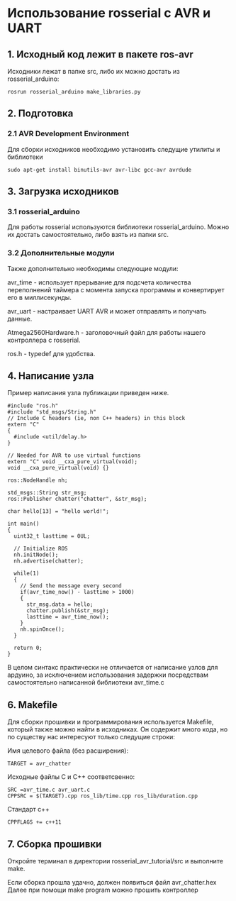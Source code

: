 # Использование rosserial с AVR и UART

## 1. Исходный код лежит в пакете ros-avr

Исходники лежат в папке src, либо их можно достать из rosserial_arduino:
```
rosrun rosserial_arduino make_libraries.py
```
## 2. Подготовка
### 2.1 AVR Development Environment

Для сборки исходников необходимо установить следущие утилиты и библиотеки
```
sudo apt-get install binutils-avr avr-libc gcc-avr avrdude
```

## 3. Загрузка исходников 

### 3.1 rosserial_arduino
Для работы rosserial используются библиотеки rosserial_arduino. Можно их достать самостоятельно, либо взять из папки src.

### 3.2 Дополнительные модули
Также дополнительно необходимы следующие модули:

avr_time - использует прерывание для подсчета количества переполнений таймера с момента запуска программы и конвертирует его в миллисекунды.

avr_uart - настраивает UART AVR и может отправлять и получать данные.

Atmega2560Hardware.h - заголовочный файл для работы нашего контроллера с rosserial.

ros.h - typedef для удобства.

## 4. Написание узла
Пример написания узла публикации приведен ниже. 

```
#include "ros.h"
#include "std_msgs/String.h"
// Include C headers (ie, non C++ headers) in this block
extern "C"
{
  #include <util/delay.h>
}

// Needed for AVR to use virtual functions
extern "C" void __cxa_pure_virtual(void);
void __cxa_pure_virtual(void) {}

ros::NodeHandle nh;

std_msgs::String str_msg;
ros::Publisher chatter("chatter", &str_msg);

char hello[13] = "hello world!";

int main()
{
  uint32_t lasttime = 0UL;

  // Initialize ROS
  nh.initNode();
  nh.advertise(chatter);

  while(1)
  {
    // Send the message every second
    if(avr_time_now() - lasttime > 1000)
    {
      str_msg.data = hello;
      chatter.publish(&str_msg);
      lasttime = avr_time_now();
    }
    nh.spinOnce();
  }

  return 0;
}
```


В целом синтакс практически не отличается от написание узлов для ардуино, за исключением использования задержки посредствам самостоятельно написанной библиотеки avr_time.c

## 6. Makefile

Для сборки прошивки и программирования используется Makefile, который также можно найти в исходниках. Он содержит много кода, но по существу нас интересуют только следущие строки:

Имя целевого файла (без расширения):
```
TARGET = avr_chatter 
```
Исходные файлы C и C++ соответсвенно:
```
SRC =avr_time.c avr_uart.c
CPPSRC = $(TARGET).cpp ros_lib/time.cpp ros_lib/duration.cpp
```

Стандарт с++
```
CPPFLAGS += c++11
```

## 7. Сборка прошивки

Откройте терминал в директории rosserial_avr_tutorial/src и выполните make.

Если сборка прошла удачно, должен появиться файл avr_chatter.hex\
Далее при помощи make program можно прошить контроллер